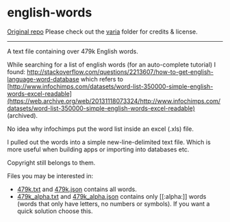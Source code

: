 english-words
=============

[Original repo](https://github.com/dwyl/english-words/)
Please check out the [varia](varia/) folder for credits & license. 

---

A text file containing over 479k English words.

While searching for a list of english words (for an auto-complete tutorial)
I found: http://stackoverflow.com/questions/2213607/how-to-get-english-language-word-database which refers to [http://www.infochimps.com/datasets/word-list-350000-simple-english-words-excel-readable](https://web.archive.org/web/20131118073324/http://www.infochimps.com/datasets/word-list-350000-simple-english-words-excel-readable) (archived).

No idea why infochimps put the word list inside an excel (.xls) file.

I pulled out the words into a simple new-line-delimited text file.
Which is more useful when building apps or importing into databases etc.

Copyright still belongs to them.

Files you may be interested in:

-  [479k.txt](479k.txt) and [479k.json](479k.json) contains all words.
-  [479k_alpha.txt](479k_alpha.txt) and [479k_alpha.json](479k_alpha.json) contains only [[:alpha:]] words (words that only have letters, no numbers or symbols). If you want a quick solution choose this.
